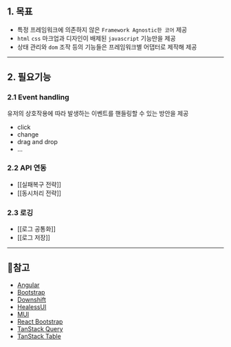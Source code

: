 ## 1. 목표
- 특정 프레임워크에 의존하지 않은 `Framework Agnostic한 코어` 제공
- `html` `css` 마크업과 디자인이 배제된 `javascript` 기능만을 제공
- 상태 관리와 `dom` 조작 등의 기능들은 프레임워크별 어댑터로 제작해 제공
---
## 2. 필요기능
### 2.1 Event handling
유저의 상호작용에 따라 발생하는 이벤트를 핸들링할 수 있는 방안을 제공
- click
- change
- drag and drop
- ...
### 2.2 API 연동
- [[실패복구 전략]]
- [[동시처리 전략]]
### 2.3 로깅
- [[로그 공통화]]
- [[로그 저장]]
---
## 🔗참고
- [Angular](https://angular.dev/)
- [Bootstrap](https://getbootstrap.com/)
- [Downshift](https://www.downshift-js.com/)
- [HealessUI](https://headlessui.com/)
- [MUI](https://mui.com/)
- [React Bootstrap](https://react-bootstrap.netlify.app/)
- [TanStack Query](https://tanstack.com/query/latest)
- [TanStack Table](https://tanstack.com/table/latest)